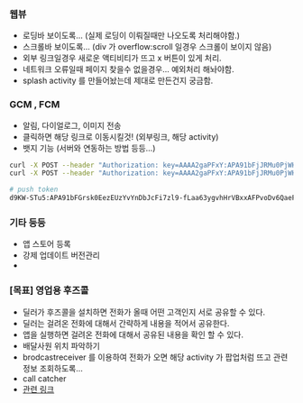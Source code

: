 ### 웹뷰
 * 로딩바 보이도록... (실제 로딩이 이뤄질때만 나오도록 처리해야함.)
 * 스크롤바 보이도록... (div 가 overflow:scroll 일경우 스크롤이 보이지 않음)
 * 외부 링크일경우 새로운 액티비티가 뜨고 x 버튼이 있게 처리.
 * 네트워크 오류일때 페이지 찾을수 없을경우... 예외처리 해놔야함.
 * splash activity 를 만들어놨는데 제대로 만든건지 궁금함.


### GCM , FCM
 * 알림, 다이얼로그, 이미지 전송
 * 클릭하면 해당 링크로 이동시킬것! (외부링크, 해당 activity)
 * 뱃지 기능 (서버와 연동하는 방법 등등...)

```sh
curl -X POST --header "Authorization: key=AAAA2gaPFxY:APA91bFjJRMu0PjWHyNTzJP0M4nbcv38aEzkJzpfn9aVaYoFwI8HicM8_JdUbi79aQrMIWfHMBEuSSz90JrypIxj9BLm0RtE_l1E0vpDqQ3hnbgx84UcRFHPKCFs1PezNdMef5QdBLok6WEzWn_crbnHaSXkLh3RqQ" --Header "Content-Type: application/json" https://fcm.googleapis.com/fcm/send -d "{\"to\":\"d9KW-STu5V8:APA91bFGrsk0EezEUzYvYnDbJcFi7zl9-fLaa63ygvhHrVBxxAFPvoDv6QaeFuxcQ9AaXqwhONrHsXFncgM-qdPOC3juLWMFFpGiQVpNRmZhB3RD0qOtQqmLrpBBC0X9SuAHQwKgTrPI\",\"notification\":{\"body\":\"Yellow\"},\"priority\":10}"
curl -X POST --header "Authorization: key=AAAA2gaPFxY:APA91bFjJRMu0PjWHyNTzJP0M4nbcv38aEzkJzpfn9aVaYoFwI8HicM8_JdUbi79aQrMIWfHMBEuSSz90JrypIxj9BLm0RtE_l1E0vpDqQ3hnbgx84UcRFHPKCFs1PezNdMef5QdBLok6WEzWn_crbnHaSXkLh3RqQ" --Header "Content-Type: application/json" https://fcm.googleapis.com/fcm/send -d "{\"to\":\"d9KW-STu5V8:APA91bFGrsk0EezEUzYvYnDbJcFi7zl9-fLaa63ygvhHrVBxxAFPvoDv6QaeFuxcQ9AaXqwhONrHsXFncgM-qdPOC3juLWMFFpGiQVpNRmZhB3RD0qOtQqmLrpBBC0X9SuAHQwKgTrPI\",\"notification\":{\"body\":\"Yellow\",\"title\":\"title Yellow\"},\"priority\":10}"

# push token
d9KW-STu5:APA91bFGrsk0EezEUzYvYnDbJcFi7zl9-fLaa63ygvhHrVBxxAFPvoDv6QaeFuxcQ9AaXqwhONrHsXFncgM-qdPOC3juLWMFFpGiQVpNRmZhB3RD0qOtQqmLrpBBC0X9SuAHQwKgTrPI
```

### 기타 등등
 * 앱 스토어 등록
 * 강제 업데이트 버전관리
 *


### [목표] 영업용 후즈콜
 * 딜러가 후즈콜을 설치하면 전화가 올때 어떤 고객인지 서로 공유할 수 있다.
 * 딜러는 걸려온 전화에 대해서 간략하게 내용을 적어서 공유한다.
 * 앱을 실행하면 걸려온 전화에 대해서 공유된 내용을 확인 할 수 있다.
 * 배달사원 위치 파악하기
 * brodcastreceiver 를 이용하여 전화가 오면 해당 activity 가 팝업처럼 뜨고 관련 정보 조회하도록...
 * call catcher
 * [관련 링크](http://gun0912.tistory.com/46)






